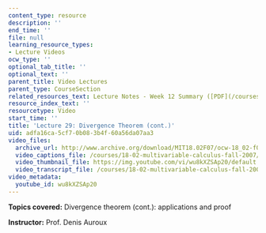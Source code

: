 ```yaml
---
content_type: resource
description: ''
end_time: ''
file: null
learning_resource_types:
- Lecture Videos
ocw_type: ''
optional_tab_title: ''
optional_text: ''
parent_title: Video Lectures
parent_type: CourseSection
related_resources_text: Lecture Notes - Week 12 Summary ([PDF](/courses/18-02-multivariable-calculus-fall-2007/resources/lec_week12))
resource_index_text: ''
resourcetype: Video
start_time: ''
title: 'Lecture 29: Divergence Theorem (cont.)'
uid: adfa16ca-5cf7-0b08-3b4f-60a56da07aa3
video_files:
  archive_url: http://www.archive.org/download/MIT18.02F07/ocw-18_02-f07-lec29_300k.mp4
  video_captions_file: /courses/18-02-multivariable-calculus-fall-2007/15f827be4ef05fa1ade72464cfd49455_wu8kXZSAp20.vtt
  video_thumbnail_file: https://img.youtube.com/vi/wu8kXZSAp20/default.jpg
  video_transcript_file: /courses/18-02-multivariable-calculus-fall-2007/b7d644f796f56b59a1e0d81f484b7869_wu8kXZSAp20.pdf
video_metadata:
  youtube_id: wu8kXZSAp20
---
```


**Topics covered:** Divergence theorem (cont.): applications and proof

**Instructor:** Prof. Denis Auroux